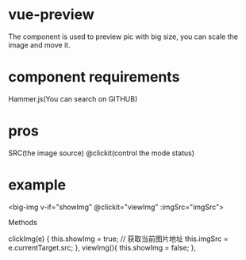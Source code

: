 # vue-preview
The component is used to preview pic with big size, you can scale the image and move it.

# component requirements
Hammer.js(You can search on GITHUB)

# pros

SRC(the image source)
@clickit(control the mode status)

# example

<big-img v-if="showImg" @clickit="viewImg" :imgSrc="imgSrc"></big-img>

Methods

clickImg(e) {
    this.showImg = true;
    // 获取当前图片地址
    this.imgSrc = e.currentTarget.src;
},
viewImg(){
    this.showImg = false;
},

